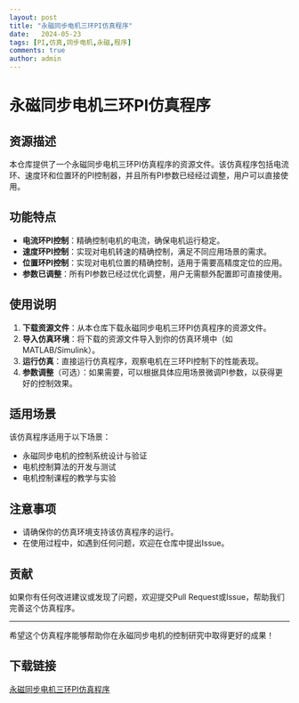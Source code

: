 ```yaml
---
layout: post
title: "永磁同步电机三环PI仿真程序"
date:   2024-05-23
tags: [PI,仿真,同步电机,永磁,程序]
comments: true
author: admin
---
```

# 永磁同步电机三环PI仿真程序

## 资源描述

本仓库提供了一个永磁同步电机三环PI仿真程序的资源文件。该仿真程序包括电流环、速度环和位置环的PI控制器，并且所有PI参数已经经过调整，用户可以直接使用。

## 功能特点

- **电流环PI控制**：精确控制电机的电流，确保电机运行稳定。
- **速度环PI控制**：实现对电机转速的精确控制，满足不同应用场景的需求。
- **位置环PI控制**：实现对电机位置的精确控制，适用于需要高精度定位的应用。
- **参数已调整**：所有PI参数已经过优化调整，用户无需额外配置即可直接使用。

## 使用说明

1. **下载资源文件**：从本仓库下载永磁同步电机三环PI仿真程序的资源文件。
2. **导入仿真环境**：将下载的资源文件导入到你的仿真环境中（如MATLAB/Simulink）。
3. **运行仿真**：直接运行仿真程序，观察电机在三环PI控制下的性能表现。
4. **参数调整**（可选）：如果需要，可以根据具体应用场景微调PI参数，以获得更好的控制效果。

## 适用场景

该仿真程序适用于以下场景：

- 永磁同步电机的控制系统设计与验证
- 电机控制算法的开发与测试
- 电机控制课程的教学与实验

## 注意事项

- 请确保你的仿真环境支持该仿真程序的运行。
- 在使用过程中，如遇到任何问题，欢迎在仓库中提出Issue。

## 贡献

如果你有任何改进建议或发现了问题，欢迎提交Pull Request或Issue，帮助我们完善这个仿真程序。

---

希望这个仿真程序能够帮助你在永磁同步电机的控制研究中取得更好的成果！

## 下载链接

[永磁同步电机三环PI仿真程序](https://pan.quark.cn/s/4b3d1bcddf72)